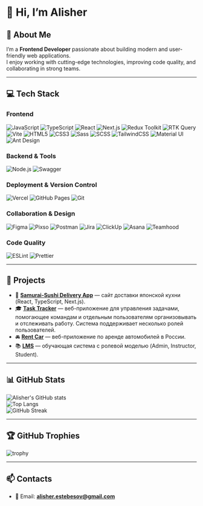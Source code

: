 # 👋 Hi, I’m Alisher

## 🚀 About Me
I’m a **Frontend Developer** passionate about building modern and user-friendly web applications.  
I enjoy working with cutting-edge technologies, improving code quality, and collaborating in strong teams.  

---
## 💻 Tech Stack

### Frontend
![JavaScript](https://img.shields.io/badge/JavaScript-323330?logo=javascript&logoColor=F7DF1E)
![TypeScript](https://img.shields.io/badge/TypeScript-007ACC?logo=typescript&logoColor=white)
![React](https://img.shields.io/badge/React-20232A?logo=react&logoColor=61DAFB)
![Next.js](https://img.shields.io/badge/Next.js-000000?logo=nextdotjs&logoColor=white)
![Redux Toolkit](https://img.shields.io/badge/Redux%20Toolkit-593D88?logo=redux&logoColor=white)
![RTK Query](https://img.shields.io/badge/RTK%20Query-593D88?logo=redux&logoColor=white)
![Vite](https://img.shields.io/badge/Vite-646CFF?logo=vite&logoColor=white)
![HTML5](https://img.shields.io/badge/HTML5-E34F26?logo=html5&logoColor=white)
![CSS3](https://img.shields.io/badge/CSS3-1572B6?logo=css3&logoColor=white)
![Sass](https://img.shields.io/badge/Sass-CC6699?logo=sass&logoColor=white)
![SCSS](https://img.shields.io/badge/SCSS-CC6699?logo=sass&logoColor=white)
![TailwindCSS](https://img.shields.io/badge/TailwindCSS-38B2AC?logo=tailwind-css&logoColor=white)
![Material UI](https://img.shields.io/badge/MUI-007FFF?logo=mui&logoColor=white)
![Ant Design](https://img.shields.io/badge/Ant%20Design-0170FE?logo=antdesign&logoColor=white)

### Backend & Tools
![Node.js](https://img.shields.io/badge/Node.js-339933?logo=node.js&logoColor=white)
![Swagger](https://img.shields.io/badge/Swagger-85EA2D?logo=swagger&logoColor=black)

### Deployment & Version Control
![Vercel](https://img.shields.io/badge/Vercel-000000?logo=vercel&logoColor=white)
![GitHub Pages](https://img.shields.io/badge/GitHub%20Pages-222222?logo=github&logoColor=white)
![Git](https://img.shields.io/badge/Git-F05032?logo=git&logoColor=white)

### Collaboration & Design
![Figma](https://img.shields.io/badge/Figma-F24E1E?logo=figma&logoColor=white)
![Pixso](https://img.shields.io/badge/Pixso-1F2229?logo=pixso&logoColor=purple)
![Postman](https://img.shields.io/badge/Postman-FF6C37?logo=postman&logoColor=white)
![Jira](https://img.shields.io/badge/Jira-0052CC?logo=jira&logoColor=white)
![ClickUp](https://img.shields.io/badge/ClickUp-7B68EE?logo=clickup&logoColor=white)
![Asana](https://img.shields.io/badge/Asana-273347?logo=asana&logoColor=f06a6a)
![Teamhood](https://img.shields.io/badge/Teamhood-00A2E1?logoColor=white)

### Code Quality
![ESLint](https://img.shields.io/badge/ESLint-4B32C3?logo=eslint&logoColor=white)
![Prettier](https://img.shields.io/badge/Prettier-F7B93E?logo=prettier&logoColor=black)

---

## 🌟 Projects
- 🍣 [**Samurai-Sushi Delivery App**](https://github.com/a6uxa4/SamuraiSushi) — сайт доставки японской кухни (React, TypeScript, Next.js).
- 🎓 [**Task Tracker**](https://github.com/Sunshine-Pirates/task-tracker) — веб-приложение для управления задачами, помогающее командам и отдельным пользователям организовывать и отслеживать работу. Система поддерживает несколько ролей пользователей.
- 🚘 [**Rent Car**](https://github.com/Alisher-00kg/rent_car) — веб-приложение по аренде автомобилей в России.
- 📚 [**LMS**](https://github.com/PeaksoftFrontend/LMS-JS_5) — обучающая система с ролевой моделью (Admin, Instructor, Student).

---

## 📊 GitHub Stats
![Alisher's GitHub stats](https://github-readme-stats.vercel.app/api?username=Alisher-00kg&show_icons=true&theme=radical)  
![Top Langs](https://github-readme-stats.vercel.app/api/top-langs/?username=Alisher-00kg&layout=compact&theme=radical)  
![GitHub Streak](https://github-readme-streak-stats.herokuapp.com/?user=Alisher-00kg&theme=radical)

---

## 🏆 GitHub Trophies
![trophy](https://github-profile-trophy.vercel.app/?username=Alisher-00kg&theme=tokyonight&no-frame=true&margin-w=15)


---

## 📫 Contacts
- 📧 Email: **alisher.estebesov@gmail.com**  


